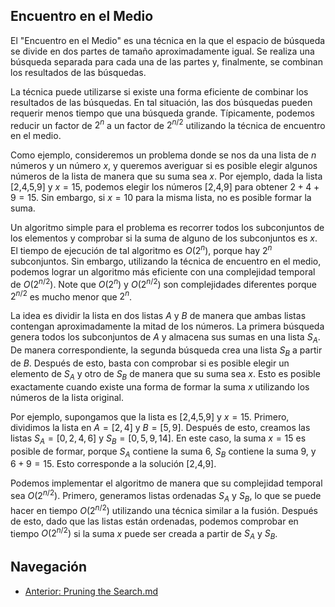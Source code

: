 ## Encuentro en el Medio

El "Encuentro en el Medio" es una técnica en la que el espacio de búsqueda se divide en dos partes de tamaño aproximadamente igual. Se realiza una búsqueda separada para cada una de las partes y, finalmente, se combinan los resultados de las búsquedas.

La técnica puede utilizarse si existe una forma eficiente de combinar los resultados de las búsquedas. En tal situación, las dos búsquedas pueden requerir menos tiempo que una búsqueda grande. Típicamente, podemos reducir un factor de $2^n$ a un factor de $2^{n/2}$ utilizando la técnica de encuentro en el medio.

Como ejemplo, consideremos un problema donde se nos da una lista de $n$ números y un número $x$, y queremos averiguar si es posible elegir algunos números de la lista de manera que su suma sea $x$. Por ejemplo, dada la lista [2,4,5,9] y $x = 15$, podemos elegir los números [2,4,9] para obtener $2 + 4 + 9 = 15$. Sin embargo, si $x = 10$ para la misma lista, no es posible formar la suma.

Un algoritmo simple para el problema es recorrer todos los subconjuntos de los elementos y comprobar si la suma de alguno de los subconjuntos es $x$. El tiempo de ejecución de tal algoritmo es $O(2^n)$, porque hay $2^n$ subconjuntos. Sin embargo, utilizando la técnica de encuentro en el medio, podemos lograr un algoritmo más eficiente con una complejidad temporal de $O(2^{n/2})$. Note que $O(2^n)$ y $O(2^{n/2})$ son complejidades diferentes porque $2^{n/2}$ es mucho menor que $2^n$.

La idea es dividir la lista en dos listas $A$ y $B$ de manera que ambas listas contengan aproximadamente la mitad de los números. La primera búsqueda genera todos los subconjuntos de $A$ y almacena sus sumas en una lista $S_A$. De manera correspondiente, la segunda búsqueda crea una lista $S_B$ a partir de $B$. Después de esto, basta con comprobar si es posible elegir un elemento de $S_A$ y otro de $S_B$ de manera que su suma sea $x$. Esto es posible exactamente cuando existe una forma de formar la suma $x$ utilizando los números de la lista original.

Por ejemplo, supongamos que la lista es [2,4,5,9] y $x = 15$. Primero, dividimos la lista en $A = [2,4]$ y $B = [5,9]$. Después de esto, creamos las listas $S_A = [0,2,4,6]$ y $S_B = [0,5,9,14]$. En este caso, la suma $x = 15$ es posible de formar, porque $S_A$ contiene la suma 6, $S_B$ contiene la suma 9, y $6 + 9 = 15$. Esto corresponde a la solución [2,4,9].

Podemos implementar el algoritmo de manera que su complejidad temporal sea $O(2^{n/2})$. Primero, generamos listas ordenadas $S_A$ y $S_B$, lo que se puede hacer en tiempo $O(2^{n/2})$ utilizando una técnica similar a la fusión. Después de esto, dado que las listas están ordenadas, podemos comprobar en tiempo $O(2^{n/2})$ si la suma $x$ puede ser creada a partir de $S_A$ y $S_B$.

## Navegación

- [Anterior: Pruning the Search.md](./Pruning%20the%20Search.md)